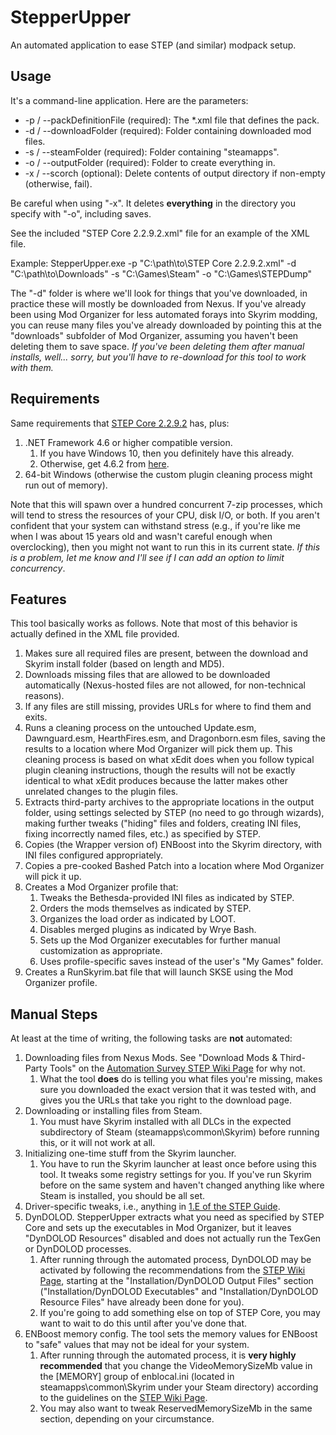 # StepperUpper
An automated application to ease STEP (and similar) modpack setup.

Usage
--

It's a command-line application.  Here are the parameters:

- -p / --packDefinitionFile (required): The *.xml file that defines the pack.
- -d / --downloadFolder (required): Folder containing downloaded mod files.
- -s / --steamFolder (required): Folder containing "steamapps".
- -o / --outputFolder (required): Folder to create everything in.
- -x / --scorch (optional): Delete contents of output directory if non-empty (otherwise, fail).

Be careful when using "-x".  It deletes **everything** in the directory you specify with "-o", including saves.

See the included "STEP Core 2.2.9.2.xml" file for an example of the XML file.

Example:
StepperUpper.exe -p "C:\path\to\STEP Core 2.2.9.2.xml" -d "C:\path\to\Downloads" -s "C:\Games\Steam" -o "C:\Games\STEPDump"

The "-d" folder is where we'll look for things that you've downloaded, in practice these will mostly be downloaded from Nexus.  If you've already been using Mod Organizer for less automated forays into Skyrim modding, you can reuse many files you've already downloaded by pointing this at the "downloads" subfolder of Mod Organizer, assuming you haven't been deleting them to save space.  *If you've been deleting them after manual installs, well... sorry, but you'll have to re-download for this tool to work with them.*

Requirements
--

Same requirements that [STEP Core 2.2.9.2](http://wiki.step-project.com/STEP:2.2.9.2) has, plus:

1. .NET Framework 4.6 or higher compatible version.
    1. If you have Windows 10, then you definitely have this already.
    2. Otherwise, get 4.6.2 from [here](https://www.microsoft.com/en-us/download/details.aspx?id=53345).
2. 64-bit Windows (otherwise the custom plugin cleaning process might run out of memory).

Note that this will spawn over a hundred concurrent 7-zip processes, which will tend to stress the resources of your CPU, disk I/O, or both.  If you aren't confident that your system can withstand stress (e.g., if you're like me when I was about 15 years old and wasn't careful enough when overclocking), then you might not want to run this in its current state.  *If this is a problem, let me know and I'll see if I can add an option to limit concurrency*.

Features
--

This tool basically works as follows.  Note that most of this behavior is actually defined in the XML file provided.

1. Makes sure all required files are present, between the download and Skyrim install folder (based on length and MD5).
2. Downloads missing files that are allowed to be downloaded automatically (Nexus-hosted files are not allowed, for non-technical reasons).
3. If any files are still missing, provides URLs for where to find them and exits.
4. Runs a cleaning process on the untouched Update.esm, Dawnguard.esm, HearthFires.esm, and Dragonborn.esm files, saving the results to a location where Mod Organizer will pick them up.  This cleaning process is based on what xEdit does when you follow typical plugin cleaning instructions, though the results will not be exactly identical to what xEdit produces because the latter makes other unrelated changes to the plugin files.
5. Extracts third-party archives to the appropriate locations in the output folder, using settings selected by STEP (no need to go through wizards), making further tweaks ("hiding" files and folders, creating INI files, fixing incorrectly named files, etc.) as specified by STEP.
6. Copies (the Wrapper version of) ENBoost into the Skyrim directory, with INI files configured appropriately.
7. Copies a pre-cooked Bashed Patch into a location where Mod Organizer will pick it up.
8. Creates a Mod Organizer profile that:
    1. Tweaks the Bethesda-provided INI files as indicated by STEP.
    2. Orders the mods themselves as indicated by STEP.
    3. Organizes the load order as indicated by LOOT.
    4. Disables merged plugins as indicated by Wrye Bash.
    5. Sets up the Mod Organizer executables for further manual customization as appropriate.
    6. Uses profile-specific saves instead of the user's "My Games" folder.
9. Creates a RunSkyrim.bat file that will launch SKSE using the Mod Organizer profile.

Manual Steps
--

At least at the time of writing, the following tasks are **not** automated:

1. Downloading files from Nexus Mods.  See "Download Mods & Third-Party Tools" on the [Automation Survey STEP Wiki Page](http://wiki.step-project.com/Automation_Survey#Download_Mods_.26_Third-Party_Tools) for why not.
    1. What the tool **does** do is telling you what files you're missing, makes sure you downloaded the exact version that it was tested with, and gives you the URLs that take you right to the download page.
2. Downloading or installing files from Steam.
    1. You must have Skyrim installed with all DLCs in the expected subdirectory of Steam (steamapps\common\Skyrim) before running this, or it will not work at all.
3. Initializing one-time stuff from the Skyrim launcher.
    1. You have to run the Skyrim launcher at least once before using this tool.  It tweaks some registry settings for you.  If you've run Skyrim before on the same system and haven't changed anything like where Steam is installed, you should be all set.
4. Driver-specific tweaks, i.e., anything in [1.E of the STEP Guide](http://wiki.step-project.com/STEP:2.2.9.2#1.E._Display_.26_Video_Card_Settings).
5. DynDOLOD.  StepperUpper extracts what you need as specified by STEP Core and sets up the executables in Mod Organizer, but it leaves "DynDOLOD Resources" disabled and does not actually run the TexGen or DynDOLOD processes.
    1. After running through the automated process, DynDOLOD may be activated by following the recommendations from the [STEP Wiki Page](http://wiki.step-project.com/Dynamic_Distant_Objects_LOD#DynDOLOD_Output_Files), starting at the "Installation/DynDOLOD Output Files" section ("Installation/DynDOLOD Executables" and "Installation/DynDOLOD Resource Files" have already been done for you).
    2. If you're going to add something else on top of STEP Core, you may want to wait to do this until after you've done that.
6. ENBoost memory config.  The tool sets the memory values for ENBoost to "safe" values that may not be ideal for your system.
    1. After running through the automated process, it is **very highly recommended** that you change the VideoMemorySizeMb value in the [MEMORY] group of enblocal.ini (located in steamapps\common\Skyrim under your Steam directory) according to the guidelines on the [STEP Wiki Page](http://wiki.step-project.com/ENBoost#Configure_enblocal.ini).
    2. You may also want to tweak ReservedMemorySizeMb in the same section, depending on your circumstance.

